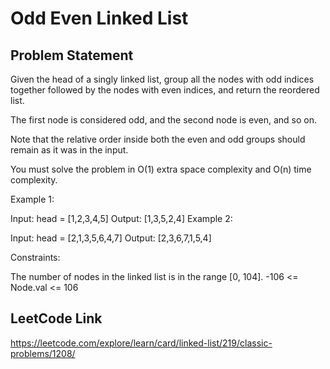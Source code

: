 # Odd Even Linked List

## Problem Statement
Given the head of a singly linked list, group all the nodes with odd indices together followed by the nodes with even indices, and return the reordered list.

The first node is considered odd, and the second node is even, and so on.

Note that the relative order inside both the even and odd groups should remain as it was in the input.

You must solve the problem in O(1) extra space complexity and O(n) time complexity.



Example 1:


Input: head = [1,2,3,4,5]
Output: [1,3,5,2,4]
Example 2:


Input: head = [2,1,3,5,6,4,7]
Output: [2,3,6,7,1,5,4]


Constraints:

The number of nodes in the linked list is in the range [0, 104].
-106 <= Node.val <= 106

## LeetCode Link
https://leetcode.com/explore/learn/card/linked-list/219/classic-problems/1208/
